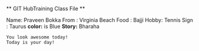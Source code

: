 ** GIT HubTraining Class File **

Name: Praveen Bokka
From : Virginia Beach
Food : Bajji
Hobby: Tennis
Sign : Taurus
**color:** is Blue
**Story:** Bharaha

    You look awesome today!
    Today is your day!
